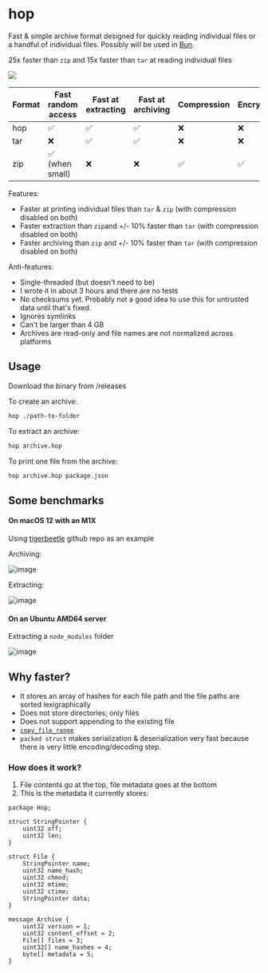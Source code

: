 # hop

Fast & simple archive format designed for quickly reading individual files or a handful of individual files. Possibly will be used in [Bun](https://bun.sh).

25x faster than `zip` and 15x faster than `tar` at reading individual files

<img src="https://user-images.githubusercontent.com/709451/141064938-1384381d-6c2f-4ecb-a1c3-a9c15333b6b9.png" />

| Format | Fast random access | Fast at extracting | Fast at archiving | Compression | Encryption | Mature |
| ------ | ------------------ | ------------------ | ----------------- | ----------- | ---------- | ------ |
| hop    | ✅                 | ✅                 | ✅                | ❌          | ❌         | ❌     |
| tar    | ❌                 | ✅                 | ✅                | ❌          | ❌         | ✅     |
| zip    | ✅ (when small)    | ❌                 | ❌                | ✅          | ✅         | ✅     |

Features:

- Faster at printing individual files than `tar` & `zip` (with compression disabled on both)
- Faster extraction than `zip`and +/- 10% faster than `tar` (with compression disabled on both)
- Faster archiving than `zip` and +/- 10% faster than `tar` (with compression disabled on both)

Anti-features:

- Single-threaded (but doesn't need to be)
- I wrote it in about 3 hours and there are no tests
- No checksums yet. Probably not a good idea to use this for untrusted data until that's fixed.
- Ignores symlinks
- Can't be larger than 4 GB
- Archives are read-only and file names are not normalized across platforms

## Usage

Download the binary from /releases

To create an archive:

```bash
hop ./path-to-folder
```

To extract an archive:

```bash
hop archive.hop
```

To print one file from the archive:

```bash
hop archive.hop package.json
```

## Some benchmarks

#### On macOS 12 with an M1X

Using [tigerbeetle](https://github.com/coilhq/tigerbeetle) github repo as an example

Archiving:

![image](https://user-images.githubusercontent.com/709451/141054452-73a99912-94ce-44aa-b7cb-b788731d0a60.png)

Extracting:

![image](https://user-images.githubusercontent.com/709451/141054517-cb3c7b43-4730-40ee-9c3f-7bdd9de6a076.png)

#### On an Ubuntu AMD64 server

Extracting a `node_modules` folder

![image](https://user-images.githubusercontent.com/709451/141056480-0cd4ea66-efb7-41cf-a406-06e10ac8c889.png)

## Why faster?

- It stores an array of hashes for each file path and the file paths are sorted lexigraphically
- Does not store directories, only files
- Does not support appending to the existing file
- [`copy_file_range`](https://man7.org/linux/man-pages/man2/copy_file_range.2.html)
- `packed struct` makes serialization & deserialization very fast because there is very little encoding/decoding step.

### How does it work?

1. File contents go at the top, file metadata goes at the bottom
2. This is the metadata it currently stores:

```
package Hop;

struct StringPointer {
    uint32 off;
    uint32 len;
}

struct File {
    StringPointer name;
    uint32 name_hash;
    uint32 chmod;
    uint32 mtime;
    uint32 ctime;
    StringPointer data;
}

message Archive {
    uint32 version = 1;
    uint32 content_offset = 2;
    File[] files = 3;
    uint32[] name_hashes = 4;
    byte[] metadata = 5;
}
```
